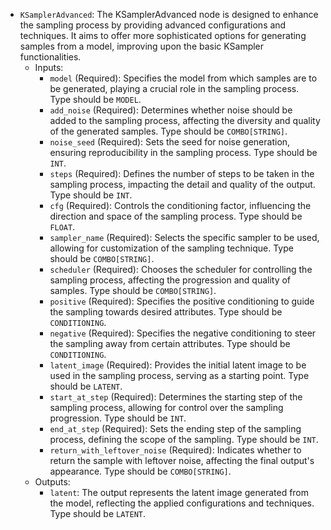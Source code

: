- `KSamplerAdvanced`: The KSamplerAdvanced node is designed to enhance the sampling process by providing advanced configurations and techniques. It aims to offer more sophisticated options for generating samples from a model, improving upon the basic KSampler functionalities.
    - Inputs:
        - `model` (Required): Specifies the model from which samples are to be generated, playing a crucial role in the sampling process. Type should be `MODEL`.
        - `add_noise` (Required): Determines whether noise should be added to the sampling process, affecting the diversity and quality of the generated samples. Type should be `COMBO[STRING]`.
        - `noise_seed` (Required): Sets the seed for noise generation, ensuring reproducibility in the sampling process. Type should be `INT`.
        - `steps` (Required): Defines the number of steps to be taken in the sampling process, impacting the detail and quality of the output. Type should be `INT`.
        - `cfg` (Required): Controls the conditioning factor, influencing the direction and space of the sampling process. Type should be `FLOAT`.
        - `sampler_name` (Required): Selects the specific sampler to be used, allowing for customization of the sampling technique. Type should be `COMBO[STRING]`.
        - `scheduler` (Required): Chooses the scheduler for controlling the sampling process, affecting the progression and quality of samples. Type should be `COMBO[STRING]`.
        - `positive` (Required): Specifies the positive conditioning to guide the sampling towards desired attributes. Type should be `CONDITIONING`.
        - `negative` (Required): Specifies the negative conditioning to steer the sampling away from certain attributes. Type should be `CONDITIONING`.
        - `latent_image` (Required): Provides the initial latent image to be used in the sampling process, serving as a starting point. Type should be `LATENT`.
        - `start_at_step` (Required): Determines the starting step of the sampling process, allowing for control over the sampling progression. Type should be `INT`.
        - `end_at_step` (Required): Sets the ending step of the sampling process, defining the scope of the sampling. Type should be `INT`.
        - `return_with_leftover_noise` (Required): Indicates whether to return the sample with leftover noise, affecting the final output's appearance. Type should be `COMBO[STRING]`.
    - Outputs:
        - `latent`: The output represents the latent image generated from the model, reflecting the applied configurations and techniques. Type should be `LATENT`.
